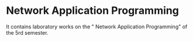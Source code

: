 # Network Application Programming
It contains laboratory works on the " Network Application Programming" of the 5rd semester.
